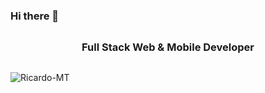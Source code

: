 ### Hi there 👋

<div style="margin: 30px" > </div>
<h3 align="center">Full Stack Web & Mobile Developer</h3>
<div style="margin: 30px" > </div>
<p><img align="center" src="https://github-readme-streak-stats.herokuapp.com/?user=Ricardo-MT" alt="Ricardo-MT" /></p>
